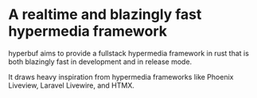 # A realtime and blazingly fast hypermedia framework

hyperbuf aims to provide a fullstack hypermedia framework in rust that is both blazingly fast in development and in release mode.

It draws heavy inspiration from hypermedia frameworks like Phoenix Liveview, Laravel Livewire, and HTMX.
